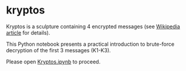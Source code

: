 # kryptos

Kryptos is a sculpture containing 4 encrypted messages (see [Wikipedia article](https://en.wikipedia.org/wiki/Kryptos) for details). 

This Python notebook presents a practical introduction to brute-force decryption of the first 3 messages (K1-K3).

Please open [Kryptos.ipynb](https://github.com/desgeeko/kryptos/blob/main/Kryptos.ipynb) to proceed.
